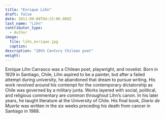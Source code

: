 ```yaml
---
title: "Enrique Lihn"
draft: false
date: 2011-09-08T04:23:00.000Z
last_name: "Lihn"
contributor_type:
  - Author
image:
  file: lihn_enrique.jpg
  caption:
description: "20th Century Chilean poet"
weight:
---
```


Enrique Lihn Carrasco was a Chilean poet, playwright, and novelist. Born in 1929 in Santiago, Chile, Lihn aspired to be a painter, but after a failed attempt during university, he abandoned that dream to pursue writing. His work revolved around his contempt for the contemporary dictatorship as Chile was governed by a military junta. Works layered with social, political, and religious commentary are common throughout Lihn’s canon. In his later years, he taught literature at the University of Chile. His final book, _Diario de Muerte_ was written in the six weeks preceding his death from cancer in Santiago in 1988.

